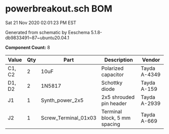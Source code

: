 # powerbreakout.sch BOM

Sat 21 Nov 2020 02:01:23 PM EST

Generated from schematic by Eeschema 5.1.8-db9833491\~87\~ubuntu20.04.1

**Component Count:** 8

| Value | Qty | Part | Description | Vendor |
| ----- | --- | ---- | ----------- | ------ |
| C1, C2 | 2 | 10uF | Polarized capacitor | Tayda A-4349 |
| D1, D2 | 2 | 1N5817 | Schottky diode | Tayda A-159 |
| J1 | 1 | Synth_power_2x5 | 2x5 shrouded pin header | Tayda A-2939 |
| J2 | 1 | Screw_Terminal_01x03 | Terminal block, 5 mm spacing | Tayda A-669 |
